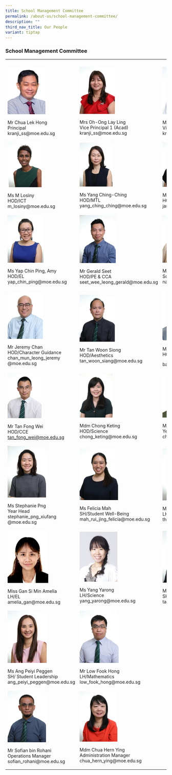 ```yaml
---
title: School Management Committee
permalink: /about-us/school-management-committee/
description: ""
third_nav_title: Our People
variant: tiptap
---
```

<h3>School Management Committee</h3><table><tbody><tr><th rowspan="1" colspan="1"><p></p></th><th rowspan="1" colspan="1"><p></p></th><th rowspan="1" colspan="1"><p></p></th></tr><tr><td rowspan="1" colspan="1"><div class="isomer-image-wrapper"><img style="width:56%" height="auto" width="100%" src="/images/SMC/SMC%202023/mr%20chua%20lek%20hong.jpeg"></div><p>Mr Chua Lek Hong<br>Principal<br>kranji_ss@moe.edu.sg</p></td><td rowspan="1" colspan="1"><div class="isomer-image-wrapper"><img style="width:45%" height="auto" width="100%" src="/images/SMC/SMC%202023/mrs%20oh-ong%20lay%20ling%20(1).jpg"></div><p>Mrs Oh-Ong Lay Ling<br>Vice Principal 1 (Acad)<br>kranji_ss@moe.edu.sg</p></td><td rowspan="1" colspan="1"><div class="isomer-image-wrapper"><img style="width:50%" height="auto" width="100%" src="/images/SMC/SMC%202023/mr%20koo%20tiannuo%20(2).jpg"></div><p>Mr Koo Tiannuo<br>Vice Principal 2 (Acad)<br>kranji_ss@moe.edu.sg</p></td></tr><tr><td rowspan="1" colspan="1"><div class="isomer-image-wrapper"><img style="width:50%" height="auto" width="100%" src="/images/SMC/SMC%202023/ms%20m%20losiny.jpg"></div><p>Ms M Losiny<br>HOD/ICT<br>m_losiny@moe.edu.sg</p></td><td rowspan="1" colspan="1"><div class="isomer-image-wrapper"><img style="width:42%" height="auto" width="100%" src="/images/SMC/SMC%202023/ms%20yang%20ching-ching.jpg"></div><p>Ms Yang Ching-Ching<br>HOD/MTL<br>yang_ching_ching@moe.edu.sg</p></td><td rowspan="1" colspan="1"><div class="isomer-image-wrapper"><img style="width:47%" height="auto" width="100%" src="/images/SMC/SMC%202023/ms%20jenny%20yap.jpg"></div><p>Ms Yap Janny<br>HOD/Math<br>janny_yap@moe.edu.sg</p></td></tr><tr><td rowspan="1" colspan="1"><div class="isomer-image-wrapper"><img style="width:53%" height="auto" width="100%" src="/images/SMC/SMC%202023/ms%20yap%20chin%20ping%20amy.jpg"></div><p>Ms Yap Chin Ping, Amy<br>HOD/EL<br>yap_chin_ping@moe.edu.sg</p></td><td rowspan="1" colspan="1"><div class="isomer-image-wrapper"><img style="width:46%" height="auto" width="100%" src="/images/SMC/SMC%202023/mr%20seet%20wee%20leong%20gerald.jpg"></div><p>Mr Gerald Seet<br>HOD/PE &amp; CCA<br>seet_wee_leong_gerald@moe.edu.sg</p></td><td rowspan="1" colspan="1"><div class="isomer-image-wrapper"><img style="width:50%" height="auto" width="100%" src="/images/SMC/SMC%202023/ms%20natasha%20bte%20supa'at.jpg"></div><p>Ms Natasha Bte Supa'at<br>School Staff Developer<br>natasha_supaat@moe.edu.sg</p></td></tr><tr><td rowspan="1" colspan="1"><div class="isomer-image-wrapper"><img style="width:52%" height="auto" width="100%" src="/images/SMC/SMC%202023/mr%20chan%20mun%20leong%20jeremy.jpg"></div><p>Mr Jeremy Chan<br>HOD/Character Guidance<br>chan_mun_leong_jeremy<br>@moe.edu.sg</p></td><td rowspan="1" colspan="1"><div class="isomer-image-wrapper"><img style="width:45%" height="auto" width="100%" src="/images/SMC/SMC%202023/mr%20tan%20woon%20siong.jpg"></div><p>Mr Tan Woon Siong<br>HOD/Aesthetics<br>tan_woon_siang@moe.edu.sg</p></td><td rowspan="1" colspan="1"><div class="isomer-image-wrapper"><img style="width: 55%;" height="auto" width="100%" alt="" src="/images/2024/SMC/bala_kirishanan.jpeg"></div><p>Mr Bala Kirishanan<br>HOD/Humanities</p><p>bala_kirishanan@moe.edu.sg<br></p></td></tr><tr><td rowspan="1" colspan="1"><div class="isomer-image-wrapper"><img style="width:50%" height="auto" width="100%" src="/images/SMC/SMC%202023/mr%20tan%20fong%20wei.jpg"></div><p>Mr Tan Fong Wei<br>HOD/CCE<br><a href="mailto:tan_fong_wei@moe.edu.sg" rel="noopener noreferrer nofollow" target="_blank">tan_fong_wei@moe.edu.sg</a></p></td><td rowspan="1" colspan="1"><div class="isomer-image-wrapper"><img style="width:42%" height="auto" width="100%" src="/images/SMC/SMC%202023/ms%20chong%20keting.jpg"></div><p>Mdm Chong Keting<br>HOD/Science<br>chong_keting@moe.edu.sg</p></td><td rowspan="1" colspan="1"><div class="isomer-image-wrapper"><img style="width: 48%;" height="auto" width="100%" alt="" src="/images/2024/SMC/chin_chii_tarng.jpeg"></div><p>Mr Chin Chii Tarng<br>Year Head<br>chin_chii_tarng@moe.edu.sg</p></td></tr><tr><td rowspan="1" colspan="1"><div class="isomer-image-wrapper"><img style="width:57%" height="auto" width="100%" src="/images/SMC/SMC%202023/miss%20stephanie%20png%20xiufang.jpg"></div><p>Ms Stephanie Png<br>Year Head<br>stephanie_png_xiufang<br>@moe.edu.sg</p></td><td rowspan="1" colspan="1"><div class="isomer-image-wrapper"><img style="width:49%" height="auto" width="100%" src="/images/SMC/SMC%202023/miss%20mah%20rui%20jing%20felicia.jpg"></div><p>Ms Felicia Mah<br>SH/Student Well-Being<br>mah_rui_jing_felicia@moe.edu.sg</p></td><td rowspan="1" colspan="1"><div class="isomer-image-wrapper"><img style="width:55%" height="auto" width="100%" src="/images/SMC/SMC%202023/ms%20karen%20thia%20hui%20teen.jpg"></div><p>Ms Karen Thia Hui Teen<br>LH/Humanities<br>thia_hui_teen_karen@moe.edu.sg</p></td></tr><tr><td rowspan="1" colspan="1"><div class="isomer-image-wrapper"><img style="width: 60%;" height="auto" width="100%" alt="" src="/images/2024/SMC/Amelia_Gan.jpeg"></div><p>Miss Gan Si Min Amelia<br>LH/EL<br>amelia_gan@moe.edu.sg</p></td><td rowspan="1" colspan="1"><div class="isomer-image-wrapper"><img style="width:48%" height="auto" width="100%" src="/images/SMC/20smcsmc.png"></div><p>Ms Yang Yarong<br>LH/Science<br>yang_yarong@moe.edu.sg</p></td><td rowspan="1" colspan="1"><div class="isomer-image-wrapper"><img style="width:55%" height="auto" width="100%" src="/images/SMC/SMC%202023/mr%20tang%20kim%20yong.jpg"></div><p>Mr Tang Kim Yong<br>SH/ICT<br>tang_kim_yong@moe.edu.sg</p></td></tr><tr><td rowspan="1" colspan="1"><div class="isomer-image-wrapper"><img style="width:58%" height="auto" width="100%" src="/images/SMC/SMC%202023/ms%20ang%20peiyi%20peggen.jpg"></div><p>Ms Ang Peiyi Peggen<br>SH/ Student Leadership<br>ang_peiyi_peggen@moe.edu.sg</p></td><td rowspan="1" colspan="1"><div class="isomer-image-wrapper"><img style="width:50%" height="auto" width="100%" src="/images/SMC/SMC%202023/mr%20low%20fook%20hong.jpg"></div><p>Mr Low Fook Hong<br>LH/Mathematics<br>low_fook_hong@moe.edu.sg</p></td><td rowspan="1" colspan="1"><p></p></td></tr><tr><td rowspan="1" colspan="1"><div class="isomer-image-wrapper"><img style="width:57%" height="auto" width="100%" src="/images/SMC/SMC%202023/mr%20sofian%20bin%20rohani.jpg"></div><p>Mr Sofian bin Rohani<br>Operations Manager<br>sofian_rohani@moe.edu.sg</p></td><td rowspan="1" colspan="1"><div class="isomer-image-wrapper"><img style="width:48%" height="auto" width="100%" src="/images/SMC/SMC%202023/mdm%20chua%20hern%20ying.jpg"></div><p>Mdm Chua Hern Ying<br>Administration Manager<br>chua_hern_ying@moe.edu.sg</p></td><td rowspan="1" colspan="1"><p></p></td></tr></tbody></table><p></p>